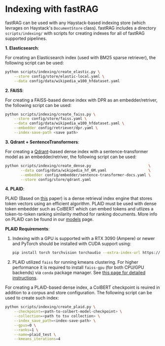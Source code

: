 # Indexing with fastRAG

fastRAG can be used with any Haystack-based indexing store (which levrages on Haystack's `DocumentStore` class).
fastRAG includes a directory `scripts/indexing/` with scripts for creating indexes for all of fastRAG supported pipelines.

**1. Elasticsearch**:

For creating an Elasticsearch index (used with BM25 sparse retriever), the following script can be used:

```sh
python scripts/indexing/create_elastic.py \
    --store config/store/elastic-local.yaml \
    --data config/data/wikipedia_w100_hfdataset.yaml
```

**2. FAISS**:

For creating a FAISS-based dense index with DPR as an embedder/retriver, the following script can be used:

```sh
python scripts/indexing/create_faiss.py \
    --store config/store/faiss.yaml \
    --data config/data/wikipedia_w100_hfdataset.yaml \
    --embedder config/retriever/dpr.yaml \
    --index-save-path <save path>
```

**3. Qdrant + SentenceTransformers**:

For creating a [Qdrant](https://qdrant.tech/)-based dense index with a sentence-transformer model as an embedder/retriver, the following script can be used:

```sh
python scripts/indexing/create_dense.py                          \
       --data config/data/wikipedia_hf_6M.yaml                   \
       --embedder config/embedder/sentence-transformer-docs.yaml \
       --store config/store/qdrant.yaml
```

**4. PLAID**:

PLAID (Based on [this](https://doi.org/10.48550/arXiv.2205.09707) paper) is a dense retrieval index engine that stores token vectors using an efficient algorithm. PLAID must be used with dense token embedder such as ColBERT which can embed tokens and utlizes a token-to-token ranking similarity method for ranking documents.
More info on PLAID can be found in our [models](../../models) page.

**PLAID Requirements**:

1. Indexing with a GPU is supported with a RTX 3090 (Ampere) or newer and PyTorch should be installed with CUDA support using:

    ```sh
    pip install torch torchvision torchaudio --extra-index-url https://download.pytorch.org/whl/cu116
    ```

2. PLAID utilized `faiss` for running kmeans clustering. For higher performance it is required to install `faiss-gpu` (for both CPU/GPU backends) via `conda` package manager. See [this page for detailed instructions](https://github.com/facebookresearch/faiss/blob/main/INSTALL.md#installing-from-conda-forge).

For creating a PLAID-based dense index, a ColBERT checkpoint is reuired in addition to a corpus and store configuration. The following script can be used to create such index:

```sh
python scripts/indexing/create_plaid.py \
    --checkpoint=<path-to-colbert-model-checkpoint> \
    --collection=<path to tsv collection> \
    --index_save_path=<index-save-path> \
    --gpus=0 \
    --ranks=1 \
    --name=plaid_test \
    --kmeans_iterations=4
```
